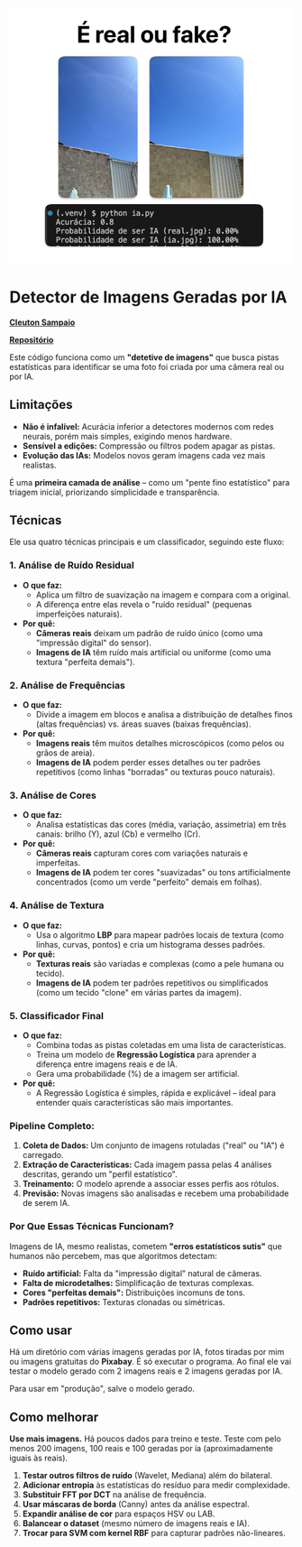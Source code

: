 ![](./real_fake.png)

# Detector de Imagens Geradas por IA

[**Cleuton Sampaio**](https://linkedin.com/in/cleutonsampaio)

[**Repositório**](https://github.com/cleuton/pythondrops/tree/master/image_analizer)

Este código funciona como um **"detetive de imagens"** que busca pistas estatísticas para identificar se uma foto foi criada por uma câmera real ou por IA. 

## Limitações
- **Não é infalível:** Acurácia inferior a detectores modernos com redes neurais, porém mais simples, exigindo menos hardware.
- **Sensível a edições:** Compressão ou filtros podem apagar as pistas.
- **Evolução das IAs:** Modelos novos geram imagens cada vez mais realistas.

É uma **primeira camada de análise** – como um "pente fino estatístico" para triagem inicial, priorizando simplicidade e transparência.

## Técnicas

Ele usa quatro técnicas principais e um classificador, seguindo este fluxo:

### 1. Análise de Ruído Residual 
- **O que faz:** 
  - Aplica um filtro de suavização na imagem e compara com a original. 
  - A diferença entre elas revela o "ruído residual" (pequenas imperfeições naturais).
- **Por quê:** 
  - **Câmeras reais** deixam um padrão de ruído único (como uma "impressão digital" do sensor). 
  - **Imagens de IA** têm ruído mais artificial ou uniforme (como uma textura "perfeita demais").

### 2. Análise de Frequências 
- **O que faz:** 
  - Divide a imagem em blocos e analisa a distribuição de detalhes finos (altas frequências) vs. áreas suaves (baixas frequências).
- **Por quê:** 
  - **Imagens reais** têm muitos detalhes microscópicos (como pelos ou grãos de areia). 
  - **Imagens de IA** podem perder esses detalhes ou ter padrões repetitivos (como linhas "borradas" ou texturas pouco naturais).

### 3. Análise de Cores 
- **O que faz:** 
  - Analisa estatísticas das cores (média, variação, assimetria) em três canais: brilho (Y), azul (Cb) e vermelho (Cr).
- **Por quê:** 
  - **Câmeras reais** capturam cores com variações naturais e imperfeitas. 
  - **Imagens de IA** podem ter cores "suavizadas" ou tons artificialmente concentrados (como um verde "perfeito" demais em folhas).

### 4. Análise de Textura 
- **O que faz:** 
  - Usa o algoritmo **LBP** para mapear padrões locais de textura (como linhas, curvas, pontos) e cria um histograma desses padrões.
- **Por quê:** 
  - **Texturas reais** são variadas e complexas (como a pele humana ou tecido). 
  - **Imagens de IA** podem ter padrões repetitivos ou simplificados (como um tecido "clone" em várias partes da imagem).

### 5. Classificador Final 
- **O que faz:** 
  - Combina todas as pistas coletadas em uma lista de características. 
  - Treina um modelo de **Regressão Logística** para aprender a diferença entre imagens reais e de IA. 
  - Gera uma probabilidade (%) de a imagem ser artificial.
- **Por quê:** 
  - A Regressão Logística é simples, rápida e explicável – ideal para entender quais características são mais importantes.

### Pipeline Completo:
1. **Coleta de Dados:** Um conjunto de imagens rotuladas ("real" ou "IA") é carregado.
2. **Extração de Características:** Cada imagem passa pelas 4 análises descritas, gerando um "perfil estatístico".
3. **Treinamento:** O modelo aprende a associar esses perfis aos rótulos.
4. **Previsão:** Novas imagens são analisadas e recebem uma probabilidade de serem IA.

### Por Que Essas Técnicas Funcionam?
Imagens de IA, mesmo realistas, cometem **"erros estatísticos sutis"** que humanos não percebem, mas que algoritmos detectam:
- **Ruído artificial:** Falta da "impressão digital" natural de câmeras.
- **Falta de microdetalhes:** Simplificação de texturas complexas.
- **Cores "perfeitas demais":** Distribuições incomuns de tons.
- **Padrões repetitivos:** Texturas clonadas ou simétricas.

## Como usar

Há um diretório com várias imagens geradas por IA, fotos tiradas por mim ou imagens gratuitas do **Pixabay**. É só executar o programa. Ao final ele vai testar o modelo gerado com 2 imagens reais e 2 imagens geradas por IA. 

Para usar em "produção", salve o modelo gerado. 

## Como melhorar

**Use mais imagens.** Há poucos dados para treino e teste. Teste com pelo menos 200 imagens, 100 reais e 100 geradas por ia (aproximadamente iguais às reais). 

1. **Testar outros filtros de ruído** (Wavelet, Mediana) além do bilateral.  
2. **Adicionar entropia** às estatísticas do resíduo para medir complexidade.  
3. **Substituir FFT por DCT** na análise de frequência.  
4. **Usar máscaras de borda** (Canny) antes da análise espectral.  
5. **Expandir análise de cor** para espaços HSV ou LAB.  
6. **Balancear o dataset** (mesmo número de imagens reais e IA).  
7. **Trocar para SVM com kernel RBF** para capturar padrões não-lineares.  


